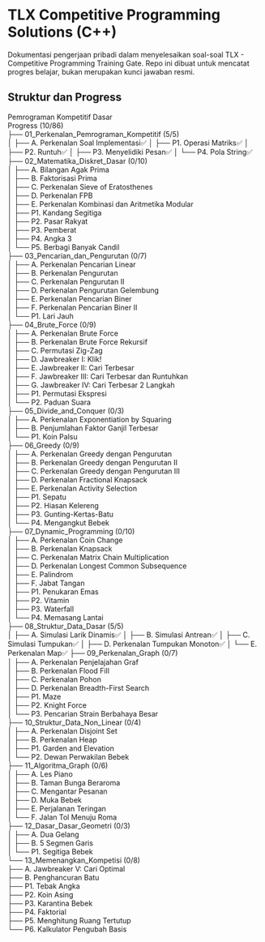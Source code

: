 # TLX Competitive Programming Solutions (C++)

Dokumentasi pengerjaan pribadi dalam menyelesaikan soal-soal TLX - Competitive Programming Training Gate.
Repo ini dibuat untuk mencatat progres belajar, bukan merupakan kunci jawaban resmi.

## Struktur dan Progress
Pemrograman Kompetitif Dasar  
Progress (10/86)  
├── 01_Perkenalan_Pemrograman_Kompetitif (5/5)  
│   ├── A. Perkenalan Soal Implementasi✅
│   ├── P1. Operasi Matriks✅
│   ├── P2. Runtuh✅
│   ├── P3. Menyelidiki Pesan✅
│   └── P4. Pola String✅
├── 02_Matematika_Diskret_Dasar (0/10)  
│   ├── A. Bilangan Agak Prima  
│   ├── B. Faktorisasi Prima  
│   ├── C. Perkenalan Sieve of Eratosthenes  
│   ├── D. Perkenalan FPB  
│   ├── E. Perkenalan Kombinasi dan Aritmetika Modular  
│   ├── P1. Kandang Segitiga  
│   ├── P2. Pasar Rakyat  
│   ├── P3. Pemberat  
│   ├── P4. Angka 3  
│   └── P5. Berbagi Banyak Candil  
├── 03_Pencarian_dan_Pengurutan (0/7)  
│   ├── A. Perkenalan Pencarian Linear  
│   ├── B. Perkenalan Pengurutan  
│   ├── C. Perkenalan Pengurutan II  
│   ├── D. Perkenalan Pengurutan Gelembung  
│   ├── E. Perkenalan Pencarian Biner  
│   ├── F. Perkenalan Pencarian Biner II  
│   └── P1. Lari Jauh  
├── 04_Brute_Force (0/9)  
│   ├── A. Perkenalan Brute Force  
│   ├── B. Perkenalan Brute Force Rekursif  
│   ├── C. Permutasi Zig-Zag  
│   ├── D. Jawbreaker I: Klik!  
│   ├── E. Jawbreaker II: Cari Terbesar  
│   ├── F. Jawbreaker III: Cari Terbesar dan Runtuhkan  
│   ├── G. Jawbreaker IV: Cari Terbesar 2 Langkah  
│   ├── P1. Permutasi Ekspresi  
│   └── P2. Paduan Suara  
├── 05_Divide_and_Conquer (0/3)  
│   ├── A. Perkenalan Exponentiation by Squaring  
│   ├── B. Penjumlahan Faktor Ganjil Terbesar  
│   └── P1. Koin Palsu  
├── 06_Greedy (0/9)  
│   ├── A. Perkenalan Greedy dengan Pengurutan  
│   ├── B. Perkenalan Greedy dengan Pengurutan II  
│   ├── C. Perkenalan Greedy dengan Pengurutan III  
│   ├── D. Perkenalan Fractional Knapsack  
│   ├── E. Perkenalan Activity Selection  
│   ├── P1. Sepatu  
│   ├── P2. Hiasan Kelereng  
│   ├── P3. Gunting-Kertas-Batu  
│   └── P4. Mengangkut Bebek  
├── 07_Dynamic_Programming (0/10)  
│   ├── A. Perkenalan Coin Change  
│   ├── B. Perkenalan Knapsack  
│   ├── C. Perkenalan Matrix Chain Multiplication  
│   ├── D. Perkenalan Longest Common Subsequence  
│   ├── E. Palindrom  
│   ├── F. Jabat Tangan  
│   ├── P1. Penukaran Emas  
│   ├── P2. Vitamin  
│   ├── P3. Waterfall  
│   └── P4. Memasang Lantai  
├── 08_Struktur_Data_Dasar (5/5)  
│   ├── A. Simulasi Larik Dinamis✅
│   ├── B. Simulasi Antrean✅
│   ├── C. Simulasi Tumpukan✅ 
│   ├── D. Perkenalan Tumpukan Monoton✅ 
│   └── E. Perkenalan Map✅
├── 09_Perkenalan_Graph (0/7)  
│   ├── A. Perkenalan Penjelajahan Graf  
│   ├── B. Perkenalan Flood Fill  
│   ├── C. Perkenalan Pohon  
│   ├── D. Perkenalan Breadth-First Search  
│   ├── P1. Maze  
│   ├── P2. Knight Force  
│   └── P3. Pencarian Strain Berbahaya Besar  
├── 10_Struktur_Data_Non_Linear (0/4)  
│   ├── A. Perkenalan Disjoint Set  
│   ├── B. Perkenalan Heap  
│   ├── P1. Garden and Elevation  
│   └── P2. Dewan Perwakilan Bebek  
├── 11_Algoritma_Graph (0/6)  
│   ├── A. Les Piano  
│   ├── B. Taman Bunga Beraroma  
│   ├── C. Mengantar Pesanan  
│   ├── D. Muka Bebek  
│   ├── E. Perjalanan Teringan  
│   └── F. Jalan Tol Menuju Roma  
├── 12_Dasar_Dasar_Geometri (0/3)  
│   ├── A. Dua Gelang  
│   ├── B. 5 Segmen Garis  
│   └── P1. Segitiga Bebek  
└── 13_Memenangkan_Kompetisi (0/8)  
    ├── A. Jawbreaker V: Cari Optimal  
    ├── B. Penghancuran Batu  
    ├── P1. Tebak Angka  
    ├── P2. Koin Asing  
    ├── P3. Karantina Bebek  
    ├── P4. Faktorial  
    ├── P5. Menghitung Ruang Tertutup  
    └── P6. Kalkulator Pengubah Basis 
